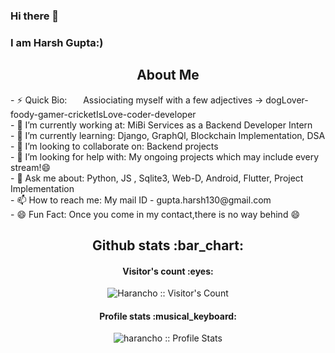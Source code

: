 ### Hi there 👋
### I am Harsh Gupta:) 
<h2 align="center">About Me</h2>
- ⚡ Quick Bio: &ensp; &ensp; Assiociating myself with a few adjectives -> dogLover-foody-gamer-cricketIsLove-coder-developer <br>
- 🔭 I’m currently working at:         MiBi Services as a Backend Developer Intern<br>
- 🌱 I’m currently learning:           Django, GraphQl, Blockchain Implementation, DSA<br>
- 👯 I’m looking to collaborate on:    Backend projects<br>
- 🤔 I’m looking for help with:        My ongoing projects which may include every stream!😄<br>
- 💬 Ask me about:                     Python, JS , Sqlite3, Web-D, Android, Flutter, Project Implementation <br>
- 📫 How to reach me:                  My mail ID - gupta.harsh130@gmail.com<br>
- 😄 Fun Fact:                         Once you come in my contact,there is no way behind 😄

<h2 align="center">Github stats :bar_chart:</h2>

<h4 align="center">Visitor's count :eyes:</h4>

<p align="center"><img src="https://profile-counter.glitch.me/{harancho}/count.svg" alt="Harancho :: Visitor's Count" /></p>

<h4 align="center">Profile stats :musical_keyboard:</h4>

<p align="center"><img src="https://github-readme-stats.vercel.app/api?username=harancho&show_icons=true&theme=synthwave&count_private=true&hide=stars&include_all_commits=true" alt="harancho :: Profile Stats" /></p>
